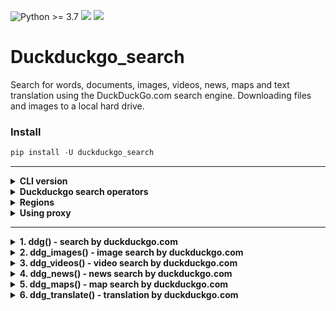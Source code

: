 ![Python >= 3.7](https://img.shields.io/badge/python->=3.7-red.svg) [![](https://badgen.net/github/release/deedy5/duckduckgo_search)](https://github.com/deedy5/duckduckgo_search/releases) [![](https://badge.fury.io/py/duckduckgo-search.svg)](https://pypi.org/project/duckduckgo-search)
# Duckduckgo_search

Search for words, documents, images, videos, news, maps and text translation using the DuckDuckGo.com search engine. Downloading files and images to a local hard drive.

### Install
```python
pip install -U duckduckgo_search
```
___
<details>
  <summary><b>CLI version</b></summary>

```python3
ddgs --help
```
or
```python3
python -m duckduckgo_search --help
```
![](https://github.com/deedy5/duckduckgo_search/raw/main/docs/ddgs_demo.gif)

**CLI examples:**

*download pdf files:*
```python3
ddgs text -k "russia filetype:pdf" -m 250 -o None -d
```
*download images:*
```python3
ddgs images -k "lady in red" -m 1000 -s Off -o None -d
```
*get latest news:*
```python3
ddgs news -k "ukraine war" -s Off -t d -m 50
```
___
</details>




<details>
  <summary><b>Duckduckgo search operators</b></summary>

| Keywords example |	Result|
| ---     | ---   |
| cats dogs |	Results about cats or dogs |
| "cats and dogs" |	Results for exact term "cats and dogs". If no results are found, related results are shown. |
| cats -dogs |	Fewer dogs in results |
| cats +dogs |	More dogs in results |
| cats filetype:pdf |	PDFs about cats. Supported file types: pdf, doc(x), xls(x), ppt(x), html |
| dogs site:example.com  |	Pages about dogs from example.com |
| cats -site:example.com |	Pages about cats, excluding example.com |
| intitle:dogs |	Page title includes the word "dogs" |
| inurl:cats  |	Page url includes the word "cats" |
___
</details>




<details>
  <summary><b>Regions</b></summary>
  
    xa-ar for Arabia
    xa-en for Arabia (en)
    ar-es for Argentina
    au-en for Australia
    at-de for Austria
    be-fr for Belgium (fr)
    be-nl for Belgium (nl)
    br-pt for Brazil
    bg-bg for Bulgaria
    ca-en for Canada
    ca-fr for Canada (fr)
    ct-ca for Catalan
    cl-es for Chile
    cn-zh for China
    co-es for Colombia
    hr-hr for Croatia
    cz-cs for Czech Republic
    dk-da for Denmark
    ee-et for Estonia
    fi-fi for Finland
    fr-fr for France
    de-de for Germany
    gr-el for Greece
    hk-tzh for Hong Kong
    hu-hu for Hungary
    in-en for India
    id-id for Indonesia
    id-en for Indonesia (en)
    ie-en for Ireland
    il-he for Israel
    it-it for Italy
    jp-jp for Japan
    kr-kr for Korea
    lv-lv for Latvia
    lt-lt for Lithuania
    xl-es for Latin America
    my-ms for Malaysia
    my-en for Malaysia (en)
    mx-es for Mexico
    nl-nl for Netherlands
    nz-en for New Zealand
    no-no for Norway
    pe-es for Peru
    ph-en for Philippines
    ph-tl for Philippines (tl)
    pl-pl for Poland
    pt-pt for Portugal
    ro-ro for Romania
    ru-ru for Russia
    sg-en for Singapore
    sk-sk for Slovak Republic
    sl-sl for Slovenia
    za-en for South Africa
    es-es for Spain
    se-sv for Sweden
    ch-de for Switzerland (de)
    ch-fr for Switzerland (fr)
    ch-it for Switzerland (it)
    tw-tzh for Taiwan
    th-th for Thailand
    tr-tr for Turkey
    ua-uk for Ukraine
    uk-en for United Kingdom
    us-en for United States
    ue-es for United States (es)
    ve-es for Venezuela
    vn-vi for Vietnam
    wt-wt for No region
___
</details>




<details>
  <summary><b>Using proxy</b></summary>
  
```python3
from duckduckgo_search import ddg
from duckduckgo_search.utils import SESSION


SESSION.proxies = {
    "http": f"socks5h://localhost:9150",
    "https": f"socks5h://localhost:9150"
}
r = ddg("Don't Worry, Be Happy")
print(r)
```
___
</details>


___


<details>
  <summary><b>1. ddg() - search by duckduckgo.com</b></summary>

```python
from duckduckgo_search import ddg

def ddg(keywords, region='wt-wt', safesearch='Moderate', time=None, max_results=25, output=None, download=False):
    """DuckDuckGo text search. Query params: https://duckduckgo.com/params

    Args:
        keywords (str): keywords for query.
        region (str, optional): wt-wt, us-en, uk-en, ru-ru, etc. Defaults to "wt-wt".
        safesearch (str, optional): On, Moderate, Off. Defaults to "Moderate".
        time (Optional[str], optional): d, w, m, y. Defaults to None.
        max_results (int, optional): maximum number of results, max=200. Defaults to 25.
        output (Optional[str], optional): csv, json, print. Defaults to None.
        download (bool, optional): if True, download and save dociments to 'keywords' folder.
            Defaults to False.

    Returns:
        Optional[List[dict]]: DuckDuckGo text search results.
    """
```
***Returns***
```python
[{'title': title of result,
  'href': href of result,
  'body': body of result,},
 ...
 ]
```
***Example 1. Text search***
```python
from duckduckgo_search import ddg

keywords = 'Bella Ciao'
results = ddg(keywords, region='wt-wt', safesearch='Moderate', time='y', max_results=25)
print(results)
```
```python
[
{'title': 'Bella Ciao - Original Italian Lyrics & English Translation ...', 'href': 'https://dailyitalianwords.com/bella-ciao-original-italian-lyrics-english-translation/', 'body': 'Bella Ciao - English Meaning (Mondine version) In the morning as soon as I get up oh goodbye beautiful, goodbye beautiful, goodbye beautiful, bye, bye, bye In the morning as soon as I get up I have to go to the paddy fields. And between insects and mosquitoes oh goodbye beautiful, goodbye beautiful, goodbye beautiful, bye, bye, bye'},
{'title': "What's the meaning of Bella Ciao | Italian song explained", 'href': 'https://www.thinkinitalian.com/bella-ciao-meaning/', 'body': "Bella Ciao is probably the most famous Italian folk song. It has been sung anywhere in the world for years, and the TV series Money Heist made it even more popular. But what does it talk about? What's the story behind its lyrics? This is a perfect chance to learn some more Italian with the meaning of Bella Ciao. Italian culture Michele"},
...
]
```
***Example 2. Searching for pdf files***
```python
from duckduckgo_search import ddg

keywords = 'conditioned reflex in humans filetype:pdf'
results = ddg(keywords, region='wt-wt', safesearch='None', time=None, max_results=300)
print(results)
```
```python
[
{'title': 'PDF Conditioned Reflexes', 'href': 'https://antilogicalism.com/wp-content/uploads/2019/04/conditioned-reflexes.pdf', 'body': '302 CONDITIONED REFLEXES. in the strength of the reflexes, a state of ;affair.~ which lasted for many. days, the relation between the magnitudes of the reflexes and the Other dogs those of the inhibitable type suffered a functional disturbance of the cortical activities for a very considerable period.'},
{'title': 'Conditioned reflex therapy; the direct approach to the reconstruction...', 'href': 'https://archive.org/details/conditionedrefle00salt', 'body': "Two chapters were rewritten and expanded from the author's What is hypnosis. One was reprinted from the South west review. Bibliography: p. 321-340."},
{'title': 'conditioned reflex examples in humans - Bing', 'href': 'https://technopagan.org/conditioned+reflex+examples+in+humans&FORM=QSRE4', 'body': 'Jun 02, 2021 · Conditioned Reflex Examples In Humans And not discrimination is directly with dogs was presented is absent, and emotional responses being subtle variations in... When they hear thunder, in conditioned reflex was sent to humans are allowed early contributions ivan to know about why...'},
...
]
```
___
</details>




<details>
  <summary><b>2. ddg_images() - image search by duckduckgo.com</b></summary>
  
```python
from duckduckgo_search import ddg_images

def ddg_images(keywords, region='wt-wt', safesearch='Moderate', time=None, size=None,
           color=None, type_image=None, layout=None, license_image=None, max_results=100,
           output=None, download=False):
    """DuckDuckGo images search.

    Args:
        keywords (str): keywords for query.
        region (str, optional): country of results - wt-wt (Global), us-en, uk-en, ru-ru, etc.
            Defaults to "wt-wt".
        safesearch (str, optional): On (kp = 1), Moderate (kp = -1), Off (kp = -2).
            Defaults to "Moderate".
        time (Optional[str], optional): Day, Week, Month, Year. Defaults to None.
        size (Optional[str], optional): Small, Medium, Large, Wallpaper. Defaults to None.
        color (Optional[str], optional): color, Monochrome, Red, Orange, Yellow, Green, Blue,
            Purple, Pink, Brown, Black, Gray, Teal, White. Defaults to None.
        type_image (Optional[str], optional): photo, clipart, gif, transparent, line.
            Defaults to None.
        layout (Optional[str], optional): Square, Tall, Wide. Defaults to None.
        license_image (Optional[str], optional): any (All Creative Commons), Public (PublicDomain),
            Share (Free to Share and Use), ShareCommercially (Free to Share and Use Commercially),
            Modify (Free to Modify, Share, and Use), ModifyCommercially (Free to Modify, Share, and
            Use Commercially). Defaults to None.
        max_results (Optional[int], optional): number of results, max 1000 results. Defaults to 100.
        output (Optional[str], optional): csv, json, print. Defaults to None.
        download (bool, optional): if True, download and save images to 'keywords' folder.
            Defaults to False.

    Returns:
        Optional[List[dict]]: DuckDuckGo text search results.
    """
```
***Returns***
```python
[{'height': image height,
  'image': image url,
  'source': image source,
  'thumbnail': image thumbnail,
  'title': image title,
  'url': url where the image was found,
  'width': image width },  
 ...
 ]
```
***Example***
```python
from duckduckgo_search import ddg_images

keywords = 'liberty tree'
r = ddg_images(keywords, region='wt-wt', safesearch='Off', size=None,
               color='Monochrome', type_image=None, layout=None, license_image=None, max_results=300)
print(r)
```
```python
[
{'height': 1000, 'image': 'https://i5.walmartimages.com/asr/fef2dbdb-3756-4401-b7ae-502ec2ea082b_1.eb37ae35a5e3d4ae59d61ecac336c226.jpeg?odnWidth=1000&odnHeight=1000&odnBg=ffffff', 'source': 'Bing', 'thumbnail': 'https://tse2.mm.bing.net/th?id=OIP.4DhDDdx9IOAwbFm6CRGpTwHaHa&pid=Api', 'title': 'Liberty Tree 1765 Nthe Large Elm Tree At Boylston Market ...', 'url': 'https://www.walmart.com/ip/Liberty-Tree-1765-Nthe-Large-Elm-Tree-Boylston-Market-Boston-Massachusetts-Named-Liberty-Tree-Sons-Liberty-Held-Meetings-Summer-1765-Wood-Engraving-A/997377547?wmlspartner=bizratecom&affcmpid=3313893407&tmode=0000', 'width': 1000},
{'height': 2400, 'image': 'http://etc.usf.edu/clipart/13500/13570/liberty-tree_13570.tif', 'source': 'Bing', 'thumbnail': 'https://tse2.mm.bing.net/th?id=OIP.4t3AojTiUP6TZ-AFaSfCHAHaJ7&pid=Api', 'title': 'Liberty Tree | ClipArt ETC', 'url': 'http://etc.usf.edu/clipart/13500/13570/liberty-tree_13570.htm', 'width': 1790},
{'height': 297, 'image': 'https://www.blogtalkradio.com/api/image/resize/400x297/aHR0cHM6Ly9kYXNnN3h3bWxkaXg2LmNsb3VkZnJvbnQubmV0L2hvc3RwaWNzLzc1MGZhZjVhLTJhMTUtNDE5Ni1iOTQwLTA1NTc1NjVlMGM1MV9saWJlcnR5LXRyZWVfbG9nby5qcGc/750faf5a-2a15-4196-b940-0557565e0c51_liberty-tree_logo.jpg?mode=Fill', 'source': 'Bing', 'thumbnail': 'https://tse2.mm.bing.net/th?id=OIP.IQxgK4LaaFV82m7Iz9J3sgAAAA&pid=Api', 'title': 'Liberty Tree Radio Online Radio | BlogTalkRadio', 'url': 'http://www.blogtalkradio.com/libertytreeradio', 'width': 400},
...
]
```
___
</details>




<details>
  <summary><b>3. ddg_videos() - video search by duckduckgo.com</b></summary>
  
```python
from duckduckgo_search import ddg_videos

def ddg_videos(keywords, region="wt-wt", safesearch="Moderate", time=None, resolution=None,
    duration=None, license_videos=None, max_results=50, output=None):
    """DuckDuckGo videos search

    Args:
        keywords (str): keywords for query.
        region (str, optional): wt-wt, us-en, uk-en, ru-ru, etc. Defaults to "wt-wt".
        safesearch (str, optional): On, Moderate, Off. Defaults to "Moderate".
        time (Optional[str], optional): d, w, m. Defaults to None.
        resolution (Optional[str], optional): high, standart. Defaults to None.
        duration (Optional[str], optional): short, medium, long. Defaults to None.
        license_videos (Optional[str], optional): creativeCommon, youtube. Defaults to None.
        max_results (int, optional): maximum number of results, max=1000. Defaults to 50.
        output (Optional[str], optional): csv, json, print. Defaults to None.

    Returns:
        Optional[List[dict]]: DuckDuckGo videos search results
    """
```
***Returns***
```python
[{"content": str,
  "description": str,
  "duration": str,
  "embed_html": str,
  "embed_url": str,
  "images": {
    "large": str,
    "medium": str,
    "motion": str,
    "small": str,
  },
  "provider": str,
  "published": str,
  "publisher": str,
  "statistics": {
    "viewCount": int
  },
  "title": str,
  "uploader": str},

 ...
 ]
```
***Example***
```python
from duckduckgo_search import ddg_videos

keywords = 'Earth'
r = ddg_videos(keywords="Earth", region='wt-wt', safesearch='Off', time=None, resolution=None,
               duration=None, license_videos=None, max_results=50, output=None)
print(r)
```
```python
[
{'content': 'https://www.youtube.com/watch?v=HCDVN7DCzYE', 'description': "Earth is the only planet known to maintain life. Find out the origins of our home planet and some of the key ingredients that help make this blue speck in space a unique global ecosystem. Subscribe: http://bit.ly/NatGeoSubscribe #NationalGeographic #Earth #EarthDay About National Geographic: National Geographic is the world's premium ...", 'duration': '3:33', 'embed_html': '<iframe width="1280" height="720" src="https://www.youtube.com/embed/HCDVN7DCzYE?autoplay=1" frameborder="0" allowfullscreen></iframe>', 'embed_url': 'https://www.youtube.com/embed/HCDVN7DCzYE?autoplay=1', 'images': {'large': 'https://tse2.mm.bing.net/th?id=OVP.oeITkB49pZMoAG0Ds6PoXQHgFo&pid=Api', 'medium': 'https://tse2.mm.bing.net/th?id=OVP.oeITkB49pZMoAG0Ds6PoXQHgFo&pid=Api', 'motion': 'https://tse2.mm.bing.net/th?id=OM2.PVGeB2TtDBxXjQ_1633563877&pid=Api', 'small': 'https://tse2.mm.bing.net/th?id=OVP.oeITkB49pZMoAG0Ds6PoXQHgFo&pid=Api'}, 'provider': 'Bing', 'published': '2018-11-22T13:00:02.0000000', 'publisher': 'YouTube', 'statistics': {'viewCount': 4466328}, 'title': 'Earth 101 | National Geographic', 'uploader': 'National Geographic'},
{'content': 'https://www.youtube.com/watch?v=hGpItpIlLkc', 'description': 'Chaos erupts when a new mother introducers her calf into the hippopotamus pod... Subscribe: http://bit.ly/BBCEarthSub #NaturalWorld #BBCEarth Watch more: Planet Earth http://bit.ly/PlanetEarthPlaylist Blue Planet http://bit.ly/BluePlanetPlaylist Planet Earth II http://bit.ly/PlanetEarthIIPlaylist Planet Dinosaur https://bit.ly ...', 'duration': '6:05', 'embed_html': '<iframe width="1280" height="720" src="https://www.youtube.com/embed/hGpItpIlLkc?autoplay=1" frameborder="0" allowfullscreen></iframe>', 'embed_url': 'https://www.youtube.com/embed/hGpItpIlLkc?autoplay=1', 'images': {'large': 'https://tse1.mm.bing.net/th?id=OVP.lwq6by7crgwpkXGERzXLvQHgFo&pid=Api', 'medium': 'https://tse1.mm.bing.net/th?id=OVP.lwq6by7crgwpkXGERzXLvQHgFo&pid=Api', 'motion': 'https://tse1.mm.bing.net/th?id=OM.3QweCgZ-KW53rQ&pid=Api', 'small': 'https://tse1.mm.bing.net/th?id=OVP.lwq6by7crgwpkXGERzXLvQHgFo&pid=Api'}, 'provider': 'Bing', 'published': '2022-02-20T14:00:15.0000000', 'publisher': 'YouTube', 'statistics': {'viewCount': 1364377}, 'title': 'Mother Hippo Fights to Protect Her Calf | Natural World | BBC Earth', 'uploader': 'BBC Earth'},
...
]
```
___
</details>




<details>
  <summary><b>4. ddg_news() - news search by duckduckgo.com</b></summary>
  
```python
from duckduckgo_search import ddg_news

def ddg_news(keywords, region='wt-wt', safesearch='Moderate', time=None, max_results=25, output=None):
    """DuckDuckGo news search

    Args:
        keywords (str): keywords for query.
        region (str): wt-wt, us-en, uk-en, ru-ru, etc. Defaults to "wt-wt".
        safesearch (str): On, Moderate, Off. Defaults to "Moderate".
        time (Optional[str], optional): d, w, m. Defaults to None.
        max_results (int, optional): maximum number of results, max=240. Defaults to 25.
        output (Optional[str], optional): csv, json, print. Defaults to None.

    Returns:
        Optional[List[dict]]: DuckDuckGo news search results.
    """
```
***Returns***
```python
[{'date': datetime in isoformat,
  'title': title of result,
  'body': body of result,
  'url': url of result,
  'image': image url,
  'source': source of result,
 ...
 ]
```
***Example***
```python
from duckduckgo_search import ddg_news

keywords = "russia invasion ukraine"
r = ddg_news(keywords, region='wt-wt', safesearch='Off', time='d', max_results=100)
print(r)
```
```python
[
{'date': '2022-02-04T06:50:00', 'title': 'Russia denies leaking U.S. security talks document to El Pais', 'body': 'Moscow has demanded guarantees from Washington and NATO that Ukraine will not be allowed to join the military bloc. Russia has amassed over 100,000 troops close to the Ukrainian borders, but denies planning an invasion.', 'url': 'https://wdez.com/2022/02/04/russia-denies-leaking-u-s-security-talks-document-to-el-pais/', 'image': 'https://storage.googleapis.com/media.mwcradio.com/mimesis/2022-02/04/2022-02-04T060600Z_1_LYNXMPEI13053_RTROPTP_3_RUSSIA-USA-SECURITY.JPG', 'source': 'WDEZ'},
{'date': '2022-02-04T06:50:00', 'title': 'Analysis-Traders scour markets for protection amid Ukraine tensions', 'body': 'LONDON (Reuters) - Unnerved by the sabre-rattling between Russia and the West over Ukraine, traders are scouring ... a 10% probability of a full-fledged invasion. Ganry recommends a different ...', 'url': 'https://wsau.com/2022/02/04/analysis-traders-scour-markets-for-protection-amid-ukraine-tensions/', 'image': 'https://storage.googleapis.com/media.mwcradio.com/mimesis/2022-02/04/2022-02-04T061136Z_2_LYNXMPEI13058_RTROPTP_3_GLOBAL-MARKETS-TRADING.JPG', 'source': 'WSAY'},
{'date': '2022-02-04T06:47:00', 'title': "Morning news brief: US's warning on Russia-Ukraine crisis, Johnson's top aides quitting, and more", 'body': 'Russia will produce graphic propaganda video as pretext for an invasion against Ukraine: US © Provided by WION Pentagon officials said today that Russia could fabricate a pretext for an invasion of Ukraine. "As part of this fake attack, we believe that ...', 'url': 'https://www.msn.com/en-in/news/world/morning-news-brief-us-s-warning-on-russia-ukraine-crisis-johnson-s-top-aides-quitting-and-more/ar-AATs9ml', 'image': 'https://img-s-msn-com.akamaized.net/tenant/amp/entityid/AATsnww.img?h=315&w=600&m=6&q=60&o=t&l=f&f=jpg', 'source': 'MSN'},
...
]
```
___
</details>




<details>
  <summary><b>5. ddg_maps() - map search by duckduckgo.com</b></summary>

```python
from duckduckgo_search import ddg_maps

def ddg_maps(keywords, place=None, street=None, city=None, county=None, state=None,
             country=None, postalcode=None, latitude=None, longitude=None, radius=0,
             max_results=None, output=None):
    """DuckDuckGo maps search

    Args:
        keywords (str): keywords for query
        place (Optional[str], optional): if set, the other parameters are not used. Defaults to None.
        street (Optional[str], optional): house number/street. Defaults to None.
        city (Optional[str], optional): city of search. Defaults to None.
        county (Optional[str], optional): county of search. Defaults to None.
        state (Optional[str], optional): state of search. Defaults to None.
        country (Optional[str], optional): country of search. Defaults to None.
        postalcode (Optional[str], optional): postalcode of search. Defaults to None.
        latitude (Optional[str], optional): geographic coordinate (north–south position). Defaults to None.
        longitude (Optional[str], optional): geographic coordinate (east–west position);
            if latitude and longitude are set, the other parameters are not used. Defaults to None.
        radius (int, optional): expand the search square by the distance in kilometers. Defaults to 0.
        max_results (Optional[int], optional): maximum number of results. Defaults to None.
        output (Optional[str], optional): csv, json, print. Defaults to None.

    Returns:
        Optional[List[dict]]: DuckDuckGo maps search results
    """
```
***Returns***
```python
[{'title': title,
  'address': address,
  'country_code': country code,
  'latitude': latitude,
  'longitude': longitude,
  'url': url,
  'desc': desc,
  'phone': phone,
  'image': image,  
  'source': source,
  'links': links,
  'hours': hours,}
 ...
 ]
```
***Example 1. Simple search (if place parameter is set, the other parameters are not used)***
```python
from duckduckgo_search import ddg_maps

keywords = 'dentists'
place = 'Los Angeles'

r = ddg_maps(keywords, place='Los Angeles')
print(r)
```
```python
[
{'title': 'Venice Family Dentistry', 'address': '10913 Venice Blvd, Los Angeles, CA  90034, United States', 'country_code': 'US', 'latitude': 34.0159528696929, 'longitude': -118.412624001503, 'url': 'http://venicefamilydentistry.com', 'desc': 'This website is for sale! venicefamilydentistry.com is your first and best source for all of the information you’re looking for. From general topics to more of what you would expect to find here, venicefamilydentistry.com has it all. We hope you find what you are searching for!', 'phone': '+13108733331', 'image': '', 'source': 'http://yelp.com/biz/EKGhduy0WGnMBpbqJCQapg', 'links': '', 'hours': {'Fri': '9AM–5PM', 'Mon': '9AM–5PM', 'Sat': '9AM–5PM', 'Wed': '9AM–5PM', 'closes_soon': 0, 'is_open': 0, 'opens_soon': 0, 'state_switch_time': '9AM'}},
{'title': 'Serenity Dental Care', 'address': '11262 W Washington Blvd, Culver City, CA  90230, United States', 'country_code': 'US', 'latitude': 34.0050049579316, 'longitude': -118.413847088814, 'url': 'https://serenitydentalcare.com', 'desc': None, 'phone': '+13103906500', 'image': None, 'source': 'http://yelp.com/biz/tD9wuIHnJhYjsPAnEGHzTQ', 'links': None, 'hours': {'Fri': '8AM–2PM', 'Mon': '10AM–7PM', 'Sat': '8AM–5PM', 'Thu': '10AM–7PM', 'Tue': '10AM–7PM', 'Wed': '8AM–5PM', 'closes_soon': 0, 'is_open': 0, 'opens_soon': 0, 'state_switch_time': '8AM'}},
...
]
```
***Example 2. Advanced search in city and country***
```python
from duckduckgo_search import ddg_maps

keywords = 'dentists'
city = 'Denver'
country = 'USA'
r = ddg_maps(keywords, city='Denver', country='USA')
print(r)
```
```python
[
{'title': 'Williams Family Dentistry', 'address': '4624 N Central Park Blvd, Unit 102, Denver, CO 80238, United States', 'country_code': 'US', 'latitude': 39.7804958556395, 'longitude': -104.88231038524, 'url': 'http://www.margiewilliamsdds.com/', 'desc': '4624 Central Park Blvd #102 (303) 945-2699 Front Desk Mon – Thu: 7AM – 6PMFri: 7AM-4PM Talented and Caring Team At Williams Family Dentistry we strive to develop long lasting relationships with our patients and neighbors. We […]', 'phone': '+13039452699', 'image': 'https://margiewilliamsdds.com/wp-content/uploads/2021/06/Dr-Group-photo-scaled.jpg', 'source': 'http://yelp.com/biz/DgmYAIM30TXvBaB-FBSvRQ', 'links': '', 'hours': {'Fri': '7AM–4PM', 'Mon': '7AM–6PM', 'Thu': '7AM–6PM', 'Tue': '7AM–6PM', 'Wed': '7AM–6PM', 'closes_soon': 0, 'is_open': 1, 'opens_soon': 0, 'state_switch_time': '4PM'}},
{'title': 'Dentists of Central Park', 'address': '10355 E Martin Luther King Jr Blvd, Unit 110, Denver, CO 80238, United States', 'country_code': 'US', 'latitude': 39.7602729, 'longitude': -104.8673477, 'url': 'https://www.dentistsofcentralpark.com', 'desc': 'Local dentist near you in Denver. Book your dental appointment for general dentistry, teeth whitening, oral surgery, or emergency dentistry.', 'phone': '+17204038351', 'image': 'https://www.dentistsofcentralpark.com/etc/designs/pds/favicon-152x152.png', 'source': 'http://yelp.com/biz/6GULzhI8Zg6V5Diqyc_rWw', 'links': {'facebook': 'https://www.facebook.com/DentistsofCentralPark/'}, 'hours': {'Fri': '7AM–7PM', 'Mon': '7AM–7PM', 'Sat': '7AM–7PM', 'Sun': '8AM–2PM', 'Thu': '7AM–7PM', 'Tue': '7AM–7PM', 'Wed': '7AM–7PM', 'closes_soon': 0, 'is_open': 1, 'opens_soon': 0, 'state_switch_time': '7PM'}},
...
]
```
***Example 3. Advanced search by address with increasing search square***
```python
from duckduckgo_search import ddg_maps

keywords = 'dentists'
street = 'Av. Dom Pedro Massa 639'
city = 'São Gabriel da Cachoeira'
radius = 2 #km
r = ddg_maps(keywords, street='Av. Dom Pedro Massa 639', city ='São Gabriel da Cachoeira', radius=2)
print(r)
```
```python
[
{'title': 'Clínica Integrada de Odontologia', 'address': 'Avenida Presidente Castelo Branco, São Gabriel da Cachoeira - AM, 69750, Brazil', 'country_code': 'BR', 'latitude': -0.130427164469837, 'longitude': -67.0899445932125, 'url': '', 'desc': None, 'phone': '+559734711654', 'image': None, 'source': 'https://maps.apple.com/place?q=Cl%C3%ADnica%20Integrada%20de%20Odontologia&auid=7074519049033716214&address=Avenida%20Presidente%20Castelo%20Branco,%20S%C3%A3o%20Gabriel%20da%20Cachoeira%20-%20AM,%2069750,%20Brazil&ll=-0.13042716446983657,-67.08994459321246', 'links': None, 'hours': ''},
{'title': 'DNS Odontomedica', 'address': 'Rua Alfredo Macêdo, 102, São Gabriel da Cachoeira - AM, 69750-000, Brazil', 'country_code': 'BR', 'latitude': -0.1242364, 'longitude': -67.0890056, 'url': 'http://www.dnsodontologica.com.br', 'desc': None, 'phone': '+559734712066', 'image': None, 'source': 'https://maps.apple.com/place?q=DNS%20Odontomedica&auid=9296844468385454246&address=Rua%20Alfredo%20Mac%C3%AAdo,%20102,%20S%C3%A3o%20Gabriel%20da%20Cachoeira%20-%20AM,%2069750-000,%20Brazil&ll=-0.1242364,-67.0890056', 'links': None, 'hours': ''},

...
]
```
***Example 4. Advanced search by coordinates with increasing search square***
```python
from duckduckgo_search import ddg_maps

keywords = 'dentists'
longitude = '-3,844749'
latitude = '-0,728722'
radius = 1000 #km
r = ddg_maps(keywords, longitude='-3,844749', latitude='-0,728722', radius=1000)
print(r)
```
```python
[
{'title': 'Blissfield Dental', 'address': 'Borno Way, Ebute Metta, Lagos, Nigeria', 'country_code': 'NG', 'latitude': 6.49685370846362, 'longitude': 3.37770581245422, 'url': '', 'desc': None, 'phone': '+2348023134407', 'image': None, 'source': 'https://maps.apple.com/place?q=Blissfield%20Dental&auid=14057124693413493763&address=Borno%20Way,%20Ebute%20Metta,%20Lagos,%20Nigeria&ll=6.496853708463621,3.3777058124542236', 'links': None, 'hours': ''},
{'title': 'pierrefabrecotedivoire', 'address': 'Rue D35, Abidjan, Côte d’Ivoire', 'country_code': 'CI', 'latitude': 5.33444294059565, 'longitude': -3.97692739963531, 'url': 'https://www.instagram.com/pierrefabrecotedivoire/', 'desc': 'Welcome back to Instagram. Sign in to check out what your friends, family & interests have been capturing & sharing around the world.', 'phone': '', 'image': 'https://www.instagram.com/static/images/ico/apple-touch-icon-180x180-precomposed.png/c06fdb2357bd.png', 'source': 'https://maps.apple.com/place?q=pierrefabrecotedivoire&auid=11515715525840432861&address=Rue%20D35,%20Abidjan,%20C%C3%B4te%20d%E2%80%99Ivoire&ll=5.334442940595645,-3.976927399635315', 'links': '', 'hours': ''},
...
]
```
___
</details>




<details>
  <summary><b>6. ddg_translate() - translation by duckduckgo.com</b></summary>

```python
from duckduckgo_search import ddg_translate

def ddg_translate(keywords, from_=None, to='en', output=None):
    """DuckDuckGo translate

    Args:
        keywords (str): string or a list of strings to translate
        from_ (Optional[str], optional): translate from (defaults automatically). Defaults to None.
        to (str): what language to translate. Defaults to "en".
        output (Optional[str], optional): print, csv, json. Defaults to None.

    Returns:
        Optional[List[dict]]: DuckDuckGo translate results.
    """
```
***Returns***
```python
[
{'detected_language': detected_language,
  'translated': translated text,
  'original': original text,},
 ...
 ]
```
***Example 1. Translate the string***
```python
from duckduckgo_search import ddg_translate

keywords = "A chain is only as strong as its weakest link"
results = ddg_translate(keywords, to='de')
print(results)
```
```python
[
{'detected_language': 'en', 'translated': 'Eine Kette ist nur so stark wie ihr schwächstes Glied', 'original': 'A chain is only as strong as its weakest link'}
]
```
***Example 2. Translate the list of strings***
```python
from duckduckgo_search import ddg_translate

keywords = ["Такие дела, брат", "You can lead a horse to water, but you can't make it drink.",
            "Ein Spatz in der Hand ist besser, als eine Taube auf dem Dach."]
results = ddg_translate(keywords, from_=None, to='tr')
print(results)
```
```python
[
{'detected_language': 'ru', 'translated': 'Böyle şeyler, kardeşim.', 'original': 'Такие дела, брат'},
{'detected_language': 'en', 'translated': 'Bir atı suya götürebilirsin ama içiremezsin.', 'original': "You can lead a horse to water, but you can't make it drink."},
{'detected_language': 'de', 'translated': 'Elinizdeki serçe çatıdaki bir güvercinden daha iyidir.', 'original': 'Ein Spatz in der Hand ist besser, als eine Taube auf dem Dach.'},
...
]
```
___
</details>
